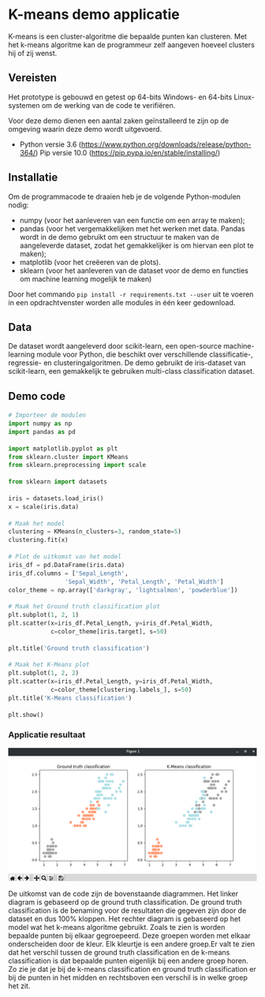 # K-means demo applicatie

K-means is een cluster-algoritme die bepaalde punten kan clusteren. Met het k-means algoritme kan de programmeur zelf aangeven hoeveel clusters hij of zij wenst.



## Vereisten

Het prototype is gebouwd en getest op 64-bits Windows- en 64-bits Linux-systemen om de werking van de code te verifiëren.

Voor deze demo dienen een aantal zaken geïnstalleerd te zijn op de omgeving waarin deze demo wordt uitgevoerd.

- Python versie 3.6 	(https://www.python.org/downloads/release/python-364/)
	 Pip versie 10.0  		(https://pip.pypa.io/en/stable/installing/)



## Installatie

Om de programmacode te draaien heb je de volgende Python-modulen nodig:

- numpy (voor het aanleveren van een functie om een array te maken);
- pandas (voor het vergemakkelijken met het werken met data. Pandas wordt in de demo gebruikt om een structuur te maken van de aangeleverde dataset, zodat het gemakkelijker is om hiervan een plot te maken);
- matplotlib (voor het creëeren van de plots).
- sklearn (voor het aanleveren van de dataset voor de demo en functies om machine learning mogelijk te maken)

Door het commando `pip install -r requirements.txt --user` uit te voeren in een opdrachtvenster worden alle modules in één keer gedownload.



## Data

De dataset wordt aangeleverd door scikit-learn, een open-source machine-learning module voor Python, die beschikt over verschillende classificatie-, regressie- en clusteringalgoritmen.
De demo gebruikt de iris-dataset van scikit-learn, een gemakkelijk te gebruiken multi-class classification dataset.



## Demo code

```python
# Importeer de modulen
import numpy as np
import pandas as pd

import matplotlib.pyplot as plt
from sklearn.cluster import KMeans
from sklearn.preprocessing import scale

from sklearn import datasets

iris = datasets.load_iris()
x = scale(iris.data)

# Maak het model
clustering = KMeans(n_clusters=3, random_state=5)
clustering.fit(x)

# Plot de uitkomst van het model
iris_df = pd.DataFrame(iris.data)
iris_df.columns = ['Sepal_Length',
               	'Sepal_Width', 'Petal_Length', 'Petal_Width']
color_theme = np.array(['darkgray', 'lightsalmon', 'powderblue'])

# Maak het Ground truth classification plot
plt.subplot(1, 2, 1)
plt.scatter(x=iris_df.Petal_Length, y=iris_df.Petal_Width,
        	c=color_theme[iris.target], s=50)

plt.title('Ground truth classification')

# Maak het K-Means plot
plt.subplot(1, 2, 2)
plt.scatter(x=iris_df.Petal_Length, y=iris_df.Petal_Width,
        	c=color_theme[clustering.labels_], s=50)
plt.title('K-Means classification')

plt.show()
```



### Applicatie resultaat

![Illustratie van het plot](ApplicationWindow.png)

De uitkomst van de code zijn de bovenstaande diagrammen. Het linker diagram is gebaseerd op de ground truth classification. De ground truth classification is de benaming voor de resultaten die gegeven zijn door de dataset en dus 100% kloppen. Het rechter diagram is gebaseerd op het model wat het k-means algoritme gebruikt. Zoals te zien is worden bepaalde punten bij elkaar gegroepeerd. Deze groepen worden met elkaar onderscheiden door de kleur. Elk kleurtje is een andere groep.Er valt te zien dat het verschil tussen de ground truth classification en de k-means classification is dat bepaalde punten eigenlijk bij een andere groep horen. Zo zie je dat je bij de k-means classification en ground truth classification er bij de punten in het midden en rechtsboven een verschil is in welke groep het zit.

